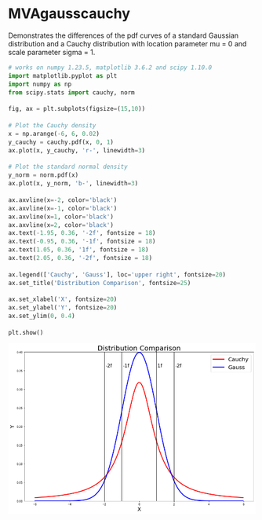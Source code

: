 # MVAgausscauchy
Demonstrates the differences of the pdf curves of a standard Gaussian distribution
and a Cauchy distribution with location parameter mu = 0 and scale parameter sigma = 1.

```python
# works on numpy 1.23.5, matplotlib 3.6.2 and scipy 1.10.0
import matplotlib.pyplot as plt
import numpy as np
from scipy.stats import cauchy, norm

fig, ax = plt.subplots(figsize=(15,10))

# Plot the Cauchy density
x = np.arange(-6, 6, 0.02)
y_cauchy = cauchy.pdf(x, 0, 1)
ax.plot(x, y_cauchy, 'r-', linewidth=3)

# Plot the standard normal density
y_norm = norm.pdf(x)
ax.plot(x, y_norm, 'b-', linewidth=3)

ax.axvline(x=-2, color='black')
ax.axvline(x=-1, color='black')
ax.axvline(x=1, color='black')
ax.axvline(x=2, color='black')
ax.text(-1.95, 0.36, '-2f', fontsize = 18)
ax.text(-0.95, 0.36, '-1f', fontsize = 18)
ax.text(1.05, 0.36, '1f', fontsize = 18)
ax.text(2.05, 0.36, '-2f', fontsize = 18)

ax.legend(['Cauchy', 'Gauss'], loc='upper right', fontsize=20)
ax.set_title('Distribution Comparison', fontsize=25)

ax.set_xlabel('X', fontsize=20)
ax.set_ylabel('Y', fontsize=20)
ax.set_ylim(0, 0.4)

plt.show()
```
![MVAgausscauchy](MVAgausscauchy_python.png)